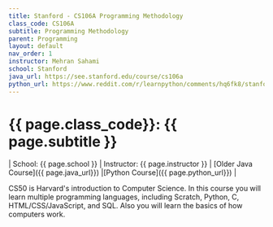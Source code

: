 ```yaml
---
title: Stanford - CS106A Programming Methodology
class_code: CS106A
subtitle: Programming Methodology
parent: Programming
layout: default
nav_order: 1
instructor: Mehran Sahami
school: Stanford
java_url: https://see.stanford.edu/course/cs106a
python_url: https://www.reddit.com/r/learnpython/comments/hq6fk8/stanford_cs106a_python_course_code_in_place_2020/
---
```


# {{ page.class_code}}: {{ page.subtitle }}

| School: {{ page.school }} | Instructor: {{ page.instructor }} | [Older Java Course]({{ page.java_url}}) |[Python Course]({{ page.python_url}}) |

CS50 is Harvard's introduction to Computer Science. In this course you will learn multiple programming languages, including Scratch, Python, C, HTML/CSS/JavaScript, and SQL. Also you will learn the basics of how computers work.